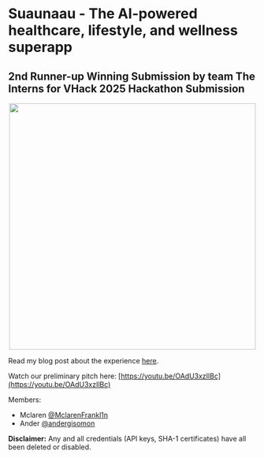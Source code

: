 # Suaunaau - The AI-powered healthcare, lifestyle, and wellness superapp
## 2nd Runner-up Winning Submission by team The Interns for VHack 2025 Hackathon Submission

<p align="center">
<img src="https://andergisomon.github.io/blog/posts/vhack_2025/images/cover.jpg" width="500" height="auto">
</p>

Read my blog post about the experience [here](https://andergisomon.github.io/blog/posts/vhack_2025/).

Watch our preliminary pitch here: [https://youtu.be/OAdU3xzIlBc](https://youtu.be/OAdU3xzIlBc)

Members:
- Mclaren [@MclarenFrankl1n](https://github.com/MclarenFrankl1n)
- Ander [@andergisomon](https://github.com/andergisomon)

**Disclaimer:** Any and all credentials (API keys, SHA-1 certificates) have all been deleted or disabled.

